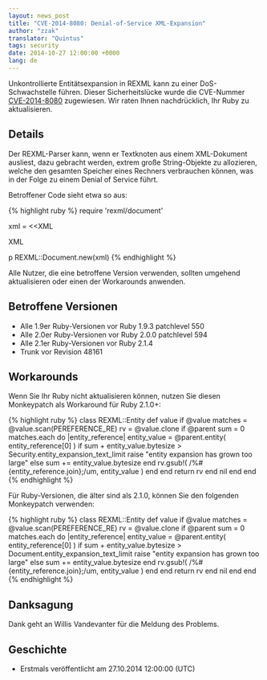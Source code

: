 ```yaml
---
layout: news_post
title: "CVE-2014-8080: Denial-of-Service XML-Expansion"
author: "zzak"
translator: "Quintus"
tags: security
date: 2014-10-27 12:00:00 +0000
lang: de
---
```


Unkontrollierte Entitätsexpansion in REXML kann zu einer
DoS-Schwachstelle führen. Dieser Sicherheitslücke wurde die CVE-Nummer
[CVE-2014-8080](http://cve.mitre.org/cgi-bin/cvename.cgi?name=CVE-2014-8080)
zugewiesen. Wir raten Ihnen nachdrücklich, Ihr Ruby zu aktualisieren.

## Details

Der REXML-Parser kann, wenn er Textknoten aus einem XML-Dokument
ausliest, dazu gebracht werden, extrem große String-Objekte zu
allozieren, welche den gesamten Speicher eines Rechners verbrauchen
können, was in der Folge zu einem Denial of Service führt.

Betroffener Code sieht etwa so aus:

{% highlight ruby %}
require 'rexml/document'

xml = <<XML
<!DOCTYPE root [
  # ENTITY expansion vector
]>
<cd></cd>
XML

p REXML::Document.new(xml)
{% endhighlight %}

Alle Nutzer, die eine betroffene Version verwenden, sollten umgehend
aktualisieren oder einen der Workarounds anwenden.

## Betroffene Versionen

* Alle 1.9er Ruby-Versionen vor Ruby 1.9.3 patchlevel 550
* Alle 2.0er Ruby-Versionen vor Ruby 2.0.0 patchlevel 594
* Alle 2.1er Ruby-Versionen vor Ruby 2.1.4
* Trunk vor Revision 48161

## Workarounds

Wenn Sie Ihr Ruby nicht aktualisieren können, nutzen Sie diesen
Monkeypatch als Workaround für Ruby 2.1.0+:

{% highlight ruby %}
class REXML::Entity
  def value
      if @value
        matches = @value.scan(PEREFERENCE_RE)
        rv = @value.clone
        if @parent
          sum = 0
          matches.each do |entity_reference|
            entity_value = @parent.entity( entity_reference[0] )
            if sum + entity_value.bytesize > Security.entity_expansion_text_limit
              raise "entity expansion has grown too large"
            else
              sum += entity_value.bytesize
            end
            rv.gsub!( /%#{entity_reference.join};/um, entity_value )
          end
        end
        return rv
      end
      nil
   end
end
{% endhighlight %}

Für Ruby-Versionen, die älter sind als 2.1.0, können Sie den folgenden
Monkeypatch verwenden:

{% highlight ruby %}
class REXML::Entity
  def value
      if @value
        matches = @value.scan(PEREFERENCE_RE)
        rv = @value.clone
        if @parent
          sum = 0
          matches.each do |entity_reference|
            entity_value = @parent.entity( entity_reference[0] )
            if sum + entity_value.bytesize > Document.entity_expansion_text_limit
              raise "entity expansion has grown too large"
            else
              sum += entity_value.bytesize
            end
            rv.gsub!( /%#{entity_reference.join};/um, entity_value )
          end
        end
        return rv
      end
      nil
   end
end
{% endhighlight %}

## Danksagung

Dank geht an Willis Vandevanter für die Meldung des Problems.

## Geschichte

* Erstmals veröffentlicht am 27.10.2014 12:00:00 (UTC)
